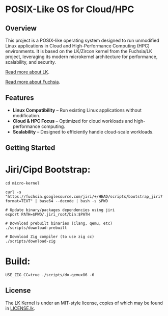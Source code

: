 # POSIX-Like OS for Cloud/HPC

## Overview

This project is a POSIX-like operating system designed to run unmodified Linux applications in Cloud and High-Performance Computing (HPC) environments. It is based on the LK/Zircon kernel from the Fuchsia/LK project, leveraging its modern microkernel architecture for performance, scalability, and security.

[Read more about LK](https://github.com/littlekernel/lk).

[Read more about Fuchsia](https://fuchsia.dev).

## Features

- **Linux Compatibility** – Run existing Linux applications without modification.
- **Cloud & HPC Focus** – Optimized for cloud workloads and high-performance computing.
- **Scalability** – Designed to efficiently handle cloud-scale workloads.

## Getting Started

# Jiri/Cipd Bootstrap:

```
cd micro-kernel

curl -s "https://fuchsia.googlesource.com/jiri/+/HEAD/scripts/bootstrap_jiri?format=TEXT" | base64 --decode | bash -s $PWD

# Update binary/packages dependencies using jiri
export PATH=$PWD/.jiri_root/bin:$PATH

# Download prebuilt binaries (Clang, qemu, etc)
./scripts/download-prebuilt

# Download Zig compiler (to use zig cc)
./scripts/download-zig
```

# Build:

```
USE_ZIG_CC=true ./scripts/do-qemux86 -6
```

## License

The LK Kernel is under an MIT-style license, copies of which may be found in [LICENSE.lk](LICENSE.lk).

